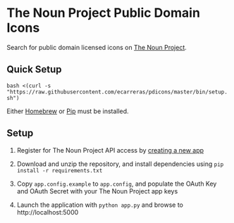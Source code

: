 The Noun Project Public Domain Icons
====================================

Search for public domain licensed icons on [The Noun Project](https://thenounproject.com/).


Quick Setup
-----------

`bash <(curl -s "https://raw.githubusercontent.com/ecarreras/pdicons/master/bin/setup.sh")`

Either [Homebrew](http://brew.sh) or [Pip](https://en.wikipedia.org/wiki/Pip_(package_manager)) must be installed.


Setup
-----

1. Register for The Noun Project API access by [creating a new app](http://thenounproject.com/developers/apps/)

2. Download and unzip the repository, and install dependencies using `pip install -r requirements.txt`

3. Copy `app.config.example` to `app.config`, and populate the OAuth Key and OAuth Secret with your The Noun Project app keys

4. Launch the application with `python app.py` and browse to http://localhost:5000

